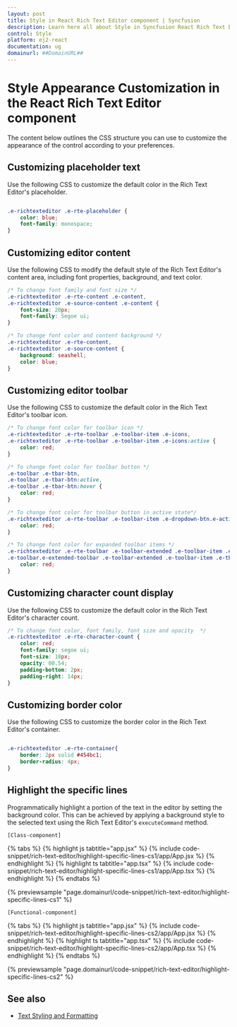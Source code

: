 ```yaml
---
layout: post
title: Style in React Rich Text Editor component | Syncfusion
description: Learn here all about Style in Syncfusion React Rich Text Editor component of Syncfusion Essential JS 2 and more.
control: Style 
platform: ej2-react
documentation: ug
domainurl: ##DomainURL##
---
```


# Style Appearance Customization in the React Rich Text Editor component

The content below outlines the CSS structure you can use to customize the appearance of the control according to your preferences.

## Customizing placeholder text

Use the following CSS to customize the default color in the Rich Text Editor's placeholder.

```CSS

.e-richtexteditor .e-rte-placeholder {
    color: blue;
    font-family: monospace;
}

```

## Customizing editor content

Use the following CSS to modify the default style of the Rich Text Editor's content area, including font properties, background, and text color.

```CSS
/* To change font family and font size */
.e-richtexteditor .e-rte-content .e-content,
.e-richtexteditor .e-source-content .e-content {
    font-size: 20px;
    font-family: Segoe ui;
}

/* To change font color and content background */
.e-richtexteditor .e-rte-content,
.e-richtexteditor .e-source-content {
    background: seashell;
    color: blue;
}
```

## Customizing editor toolbar

Use the following CSS to customize the default color in the Rich Text Editor's toolbar icon.

```CSS
/* To change font color for toolbar icon */
.e-richtexteditor .e-rte-toolbar .e-toolbar-item .e-icons,
.e-richtexteditor .e-rte-toolbar .e-toolbar-item .e-icons:active {
    color: red;
}

/* To change font color for toolbar button */
.e-toolbar .e-tbar-btn,
.e-toolbar .e-tbar-btn:active,
.e-toolbar .e-tbar-btn:hover {
    color: red;
}

/* To change font color for toolbar button in active state*/
.e-richtexteditor .e-rte-toolbar .e-toolbar-item .e-dropdown-btn.e-active .e-icons, .e-richtexteditor .e-rte-toolbar .e-toolbar-item .e-dropdown-btn.e-active .e-rte-dropdown-btn-text {
    color: red;
}

/* To change font color for expanded toolbar items */
.e-richtexteditor .e-rte-toolbar .e-toolbar-extended .e-toolbar-item .e-tbar-btn .e-icons,
.e-toolbar.e-extended-toolbar .e-toolbar-extended .e-toolbar-item .e-tbar-btn {
    color: red;
}
```

## Customizing character count display

Use the following CSS to customize the default color in the Rich Text Editor's character count.

```CSS
/* To change font color, font family, font size and opacity  */
.e-richtexteditor .e-rte-character-count {
    color: red;
    font-family: segoe ui;
    font-size: 18px;
    opacity: 00.54;
    padding-bottom: 2px;
    padding-right: 14px;
}
```

## Customizing border color

Use the following CSS to customize the border color in the Rich Text Editor's container.

```CSS

.e-richtexteditor .e-rte-container{
    border: 2px solid #454bc1;
    border-radius: 4px;
}

```

## Highlight the specific lines

Programmatically highlight a portion of the text in the editor by setting the background color. This can be achieved by applying a background style to the selected text using the Rich Text Editor's `executeCommand` method.

`[Class-component]`

{% tabs %}
{% highlight js tabtitle="app.jsx" %}
{% include code-snippet/rich-text-editor/highlight-specific-lines-cs1/app/App.jsx %}
{% endhighlight %}
{% highlight ts tabtitle="app.tsx" %}
{% include code-snippet/rich-text-editor/highlight-specific-lines-cs1/app/App.tsx %}
{% endhighlight %}
{% endtabs %}

 {% previewsample "page.domainurl/code-snippet/rich-text-editor/highlight-specific-lines-cs1" %}

`[Functional-component]`

{% tabs %}
{% highlight js tabtitle="app.jsx" %}
{% include code-snippet/rich-text-editor/highlight-specific-lines-cs2/app/App.jsx %}
{% endhighlight %}
{% highlight ts tabtitle="app.tsx" %}
{% include code-snippet/rich-text-editor/highlight-specific-lines-cs2/app/App.tsx %}
{% endhighlight %}
{% endtabs %}

 {% previewsample "page.domainurl/code-snippet/rich-text-editor/highlight-specific-lines-cs2" %}


## See also

* [Text Styling and Formatting](./tools/styling-tools)